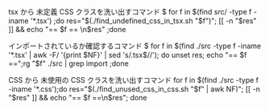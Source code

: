 

tsx から 未定義 CSS クラスを洗い出すコマンド
$ for f in $(find src/ -type f -iname '*.tsx') ;do res="$(./find_undefined_css_in_tsx.sh "$f")"; [[ -n "$res" ]] && echo "== $f == \n$res" ;done

インポートされているか確認するコマンド
$ for f in $(find ./src -type f -iname '*.tsx' | awk -F/ '{print $NF}' | sed 's/.tsx$//'); do unset res; echo "== $f ==";rg "$f" ./src | grep import ;done

CSS から 未使用の CSS クラスを洗い出すコマンド
for f in $(find ./src -type f -iname '*.css');do res="$(./find_unused_css_in_css.sh "$f" | awk NF)"; [[ -n "$res" ]] && echo "== $f ==\n$res"; done
